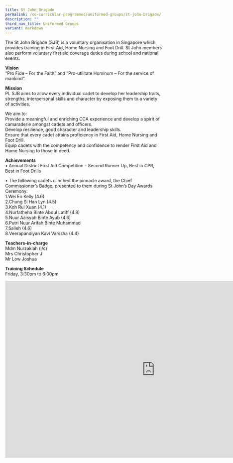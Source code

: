 ```yaml
---
title: St John Brigade
permalink: /co-curricular-programmes/uniformed-groups/st-john-brigade/
description: ""
third_nav_title: Uniformed Groups
variant: markdown
---
```

The St John Brigade (SJB) is a voluntary organisation in Singapore which provides training in First Aid, Home Nursing and Foot Drill. St John members also perform voluntary first aid coverage duties during school and national events.  

  
**Vision**  <br>
“Pro Fide – For the Faith” and “Pro-utilitate Hominum – For the service of mankind”.  
  
**Mission**  <br>
PL SJB aims to allow every individual cadet to develop her leadership traits, strengths, interpersonal skills and character by exposing them to a variety of activities.  
  
We aim to:  <br>
Provide a meaningful and enriching CCA experience and develop a spirit of camaraderie amongst cadets and officers.  <br>
Develop resilience, good character and leadership skills.  
Ensure that every cadet attains proficiency in First Aid, Home Nursing and Foot Drill.  <br>
Equip cadets with the competency and confidence to render First Aid and Home Nursing to those in need.  
  
**Achievements**  <br>
• Annual District First Aid Competition – Second Runner Up, Best in CPR, Best in Foot Drills<br>

• The following cadets clinched the pinnacle award, the Chief Commissioner’s Badge, presented to them during St John’s Day Awards Ceremony:<br>
1.Wei En Kelly (4.6)<br>
2.Chung Si Han Lyn (4.5)<br>
3.Koh Rui Xuan (4.1)<br>
4.Nurfatheha Binte Abdul Latiff (4.8)<br>
5.Nuur Aaisyah Binte Ayub (4.6)<br>
6.Putri Nuur Arifah Binte Muhammad<br>
7.Salleh (4.6)<br>
8.Veerapandiyan Kavi Varssha (4.4)
  
**Teachers-in-charge**  <br>
Mdm Nurzakiah   (i/c)<br>
Mrs Christopher J<br>
Mr Low Joshua
  
**Training Schedule**  <br>
Friday, 3:30pm to 6:00pm

<iframe allowfullscreen="true" height="569" width="960" frameborder="0" src="https://docs.google.com/presentation/d/e/2PACX-1vRlRxEG2F4anb20wA3_FEwWPdy5IA4IWUbYvQwActQcMjDSi-WfVar8SLF2bFt2wHd5guQC6du4QtBB/embed?start=true&amp;loop=true&amp;delayms=3000"></iframe>